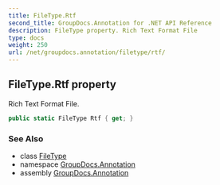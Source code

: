 ```yaml
---
title: FileType.Rtf
second_title: GroupDocs.Annotation for .NET API Reference
description: FileType property. Rich Text Format File
type: docs
weight: 250
url: /net/groupdocs.annotation/filetype/rtf/
---
```

## FileType.Rtf property

Rich Text Format File.

```csharp
public static FileType Rtf { get; }
```

### See Also

* class [FileType](../)
* namespace [GroupDocs.Annotation](../../filetype/)
* assembly [GroupDocs.Annotation](../../../)


